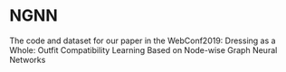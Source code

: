 # NGNN
The code and dataset for our paper in the WebConf2019: Dressing as a Whole: Outfit Compatibility Learning Based on Node-wise Graph Neural Networks
